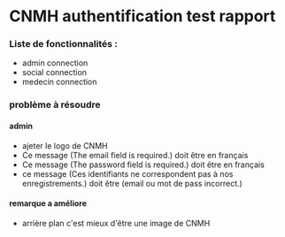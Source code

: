  # CNMH authentification  test rapport
### Liste de fonctionnalités : 
- admin connection 
- social connection 
- medecin connection

### problème à résoudre
 #### admin 
 - ajeter le logo de CNMH 
 - Ce message (The email field is required.) doit être en français
 - Ce message (The password field is required.) doit être en français
 - ce message (Ces identifiants ne correspondent pas à nos enregistrements.) doit être (email ou mot de pass incorrect.)
 
 ####  remarque a améliore
 - arrière plan  c'est mieux d'être une image de CNMH 